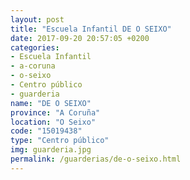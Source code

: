 ```yaml
---
layout: post
title: "Escuela Infantil DE O SEIXO"
date: 2017-09-20 20:57:05 +0200
categories:
- Escuela Infantil
- a-coruna
- o-seixo
- Centro público
- guarderia
name: "DE O SEIXO"
province: "A Coruña"
location: "O Seixo"
code: "15019438"
type: "Centro público"
img: guarderia.jpg
permalink: /guarderias/de-o-seixo.html
---
```

